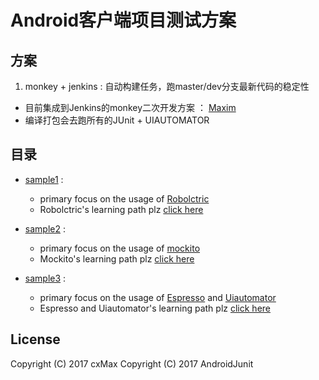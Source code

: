 # Android客户端项目测试方案

## 方案
1. monkey + jenkins : 自动构建任务，跑master/dev分支最新代码的稳定性
* 目前集成到Jenkins的monkey二次开发方案 ： [Maxim](https://github.com/zhangzhao4444/Maxim)
* 编译打包会去跑所有的JUnit + UIAUTOMATOR

## 目录

* [sample1](https://github.com/cxMax/AndroidJunit/tree/master/sample1/AndroidJunit) :
    * primary focus on the usage of [Robolctric](https://github.com/robolectric/robolectric-samples)
    * Robolctric's learning path plz [click here](https://github.com/cxMax/AndroidJunit/blob/master/sample1/AndroidJunit/README.md)


* [sample2](https://github.com/cxMax/AndroidJunit/tree/master/sample2/Junit-sample) :
    * primary focus on the usage of [mockito](http://mockito.org/)
    * Mockito's learning path plz [click here](https://github.com/cxMax/AndroidJunit/blob/master/sample2/Junit-sample/README.md)


* [sample3](https://github.com/cxMax/AndroidJunit/tree/master/sample3/Espresso-sample) :
    * primary focus on the usage of [Espresso](https://google.github.io/android-testing-support-library/docs/espresso/) and [Uiautomator](https://github.com/googlesamples/android-testing/tree/master/ui/uiautomator/BasicSample)
    * Espresso and Uiautomator's learning path plz [click here](https://github.com/cxMax/AndroidJunit/blob/master/sample3/Espresso-sample/README.md)

## License
   Copyright (C) 2017 cxMax
   Copyright (C) 2017 AndroidJunit
